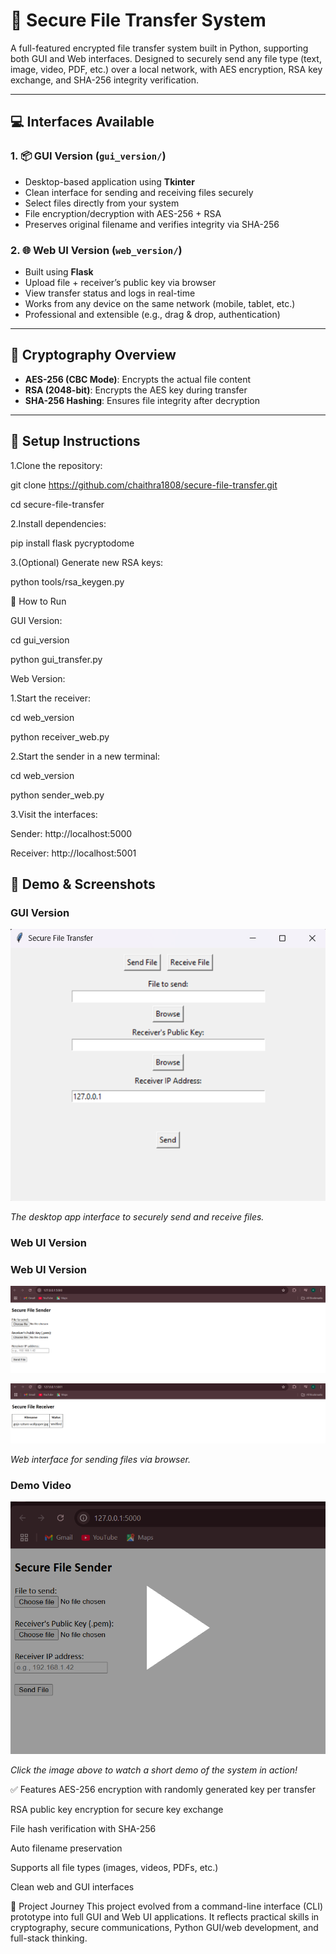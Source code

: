 # 🔐 Secure File Transfer System

A full-featured encrypted file transfer system built in Python, supporting both GUI and Web interfaces. Designed to securely send any file type (text, image, video, PDF, etc.) over a local network, with AES encryption, RSA key exchange, and SHA-256 integrity verification.

---

## 💻 Interfaces Available

### 1. 📦 GUI Version (`gui_version/`)
- Desktop-based application using **Tkinter**
- Clean interface for sending and receiving files securely
- Select files directly from your system
- File encryption/decryption with AES-256 + RSA
- Preserves original filename and verifies integrity via SHA-256

### 2. 🌐 Web UI Version (`web_version/`)
- Built using **Flask**
- Upload file + receiver’s public key via browser
- View transfer status and logs in real-time
- Works from any device on the same network (mobile, tablet, etc.)
- Professional and extensible (e.g., drag & drop, authentication)

---

## 🔐 Cryptography Overview

- **AES-256 (CBC Mode)**: Encrypts the actual file content
- **RSA (2048-bit)**: Encrypts the AES key during transfer
- **SHA-256 Hashing**: Ensures file integrity after decryption

---
## 🔧 Setup Instructions

1.Clone the repository:

git clone https://github.com/chaithra1808/secure-file-transfer.git

cd secure-file-transfer

2.Install dependencies:

pip install flask pycryptodome

3.(Optional) Generate new RSA keys:

python tools/rsa_keygen.py

🚀 How to Run

GUI Version:

cd gui_version

python gui_transfer.py

Web Version:

1.Start the receiver:

cd web_version

python receiver_web.py

2.Start the sender in a new terminal:

cd web_version

python sender_web.py

3.Visit the interfaces:

Sender: http://localhost:5000

Receiver: http://localhost:5001


## 🎥 Demo & Screenshots

### GUI Version

![GUI Screenshot](./screenshots/gui_screenshot.png)

*The desktop app interface to securely send and receive files.*

### Web UI Version

### Web UI Version

![Web UI Screenshot 1](./screenshots/web_screenshot-1.png)

![Web UI Screenshot 2](./screenshots/web_screenshot-2.png)


*Web interface for sending files via browser.*

### Demo Video

[![Demo Video](./screenshots/demo_thumbnail.png)](https://youtu.be/your-video-link)

*Click the image above to watch a short demo of the system in action!*

✅ Features
AES-256 encryption with randomly generated key per transfer

RSA public key encryption for secure key exchange

File hash verification with SHA-256

Auto filename preservation

Supports all file types (images, videos, PDFs, etc.)

Clean web and GUI interfaces



🧠 Project Journey
This project evolved from a command-line interface (CLI) prototype into full GUI and Web UI applications. It reflects practical skills in cryptography, secure communications, Python GUI/web development, and full-stack thinking.



